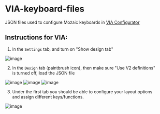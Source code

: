 # VIA-keyboard-files
JSON files used to configure Mozaic keyboards in [VIA Configurator](https://usevia.app/)

## Instructions for VIA:
1. In the `Settings` tab, and turn on "Show design tab"

![image](https://github.com/user-attachments/assets/f69cdd5b-e218-443f-acfc-9d8e45ef11f1)

2. In the `Design` tab (paintbrush icon), then make sure "Use V2 definitions" is turned off, load the JSON file

![image](https://github.com/user-attachments/assets/22e1c949-f19c-4108-8b2a-c7e0f82df128)
![image](https://github.com/user-attachments/assets/025bdc52-2a7e-4e4a-be50-e14b23555353)
![image](https://github.com/user-attachments/assets/7ff1af2c-9f6e-4a42-84c6-4e927c5a4f66)

3. Under the first tab you should be able to configure your layout options and assign different keys/functions.

![image](https://github.com/user-attachments/assets/44542b32-65eb-44f7-8452-b491dcef8008)
